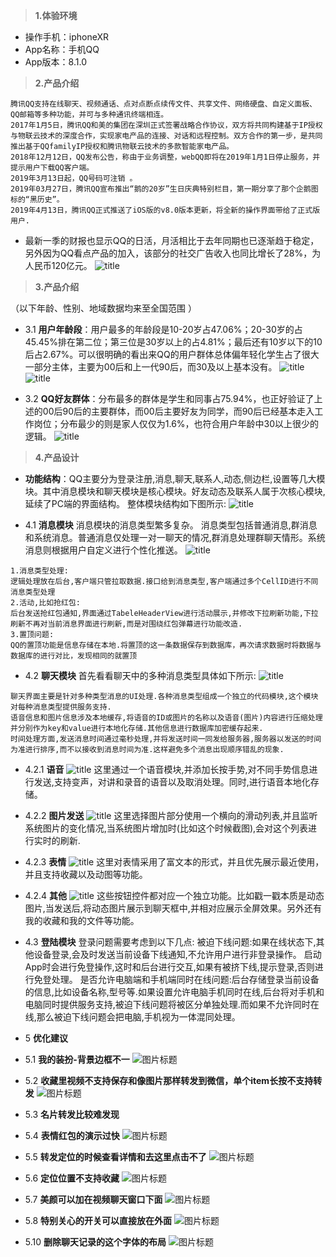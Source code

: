 > **1.体验环境**

* 操作手机：iphoneXR
* App名称：手机QQ
* App版本：8.1.0

> **2.产品介绍** 
```
腾讯QQ支持在线聊天、视频通话、点对点断点续传文件、共享文件、网络硬盘、自定义面板、QQ邮箱等多种功能，并可与多种通讯终端相连。
2017年1月5日，腾讯QQ和美的集团在深圳正式签署战略合作协议，双方将共同构建基于IP授权与物联云技术的深度合作，实现家电产品的连接、对话和远程控制。双方合作的第一步，是共同推出基于QQfamilyIP授权和腾讯物联云技术的多款智能家电产品。
2018年12月12日，QQ发布公告，称由于业务调整，webQQ即将在2019年1月1日停止服务，并提示用户下载QQ客户端。
2019年3月13日起，QQ号码可注销 。
2019年03月27日，腾讯QQ宣布推出“鹅的20岁”生日庆典特别栏目，第一期分享了那个企鹅图标的“黑历史”。
2019年4月13日，腾讯QQ正式推送了iOS版的v8.0版本更新，将全新的操作界面带给了正式版用户.
```
* 最新一季的财报也显示QQ的日活，月活相比于去年同期也已逐渐趋于稳定，另外因为QQ看点产品的加入，该部分的社交广告收入也同比增长了28%，为人民币120亿元。
![title](https://yunpan.oa.tencent.com/note/api/file/getImage?fileId=5d5967d76f0b9316e213cc74)

> **3.产品介绍**

（以下年龄、性别、地域数据均来至全国范围 ）

* 3.1 **用户年龄段**：用户最多的年龄段是10-20岁占47.06%；20-30岁的占45.45%排在第二位；第三位是30岁以上的占4.81%；最后还有10岁以下的10后占2.67%。可以很明确的看出来QQ的用户群体总体偏年轻化学生占了很大一部分主体，主要为00后和上一代90后，而30及以上基本没有。
![title](https://yunpan.oa.tencent.com/note/api/file/getImage?fileId=5d596c186f0b9316e213cc79)
![title](https://yunpan.oa.tencent.com/note/api/file/getImage?fileId=5d596d586f0b9316e213cc7a)

* 3.2 **QQ好友群体**：分布最多的群体是学生和同事占75.94%，也正好验证了上述的00后90后的主要群体，而00后主要好友为同学，而90后已经基本走入工作岗位；分布最少的则是家人仅仅为1.6%，也符合用户年龄中30以上很少的逻辑。
![title](https://yunpan.oa.tencent.com/note/api/file/getImage?fileId=5d596e216f0b9316e213cc7b)

> **4.产品设计**

* **功能结构**：QQ主要分为登录注册,消息,聊天,联系人,动态,侧边栏,设置等几大模块。其中消息模块和聊天模块是核心模块。好友动态及联系人属于次核心模块,延续了PC端的界面结构。
整体模块结构如下图所示:
![title](https://yunpan.oa.tencent.com/note/api/file/getImage?fileId=5d5971ea6f0b9316e213cc85)

* 4.1 **消息模块**
消息模块的消息类型繁多复杂。
消息类型包括普通消息,群消息和系统消息。普通消息仅处理一对一聊天的情况,群消息处理群聊天情形。系统消息则根据用户自定义进行个性化推送。
![title](https://yunpan.oa.tencent.com/note/api/file/getImage?fileId=5d59767a6f0b9316e213cc88)
```
1.消息类型处理:
逻辑处理放在后台,客户端只管拉取数据.接口给到消息类型,客户端通过多个CellID进行不同消息类型处理
2.活动,比如抢红包:
后台发送抢红包通知,界面通过TabeleHeaderView进行活动展示,并修改下拉刷新功能,下拉刷新不再对当前消息界面进行刷新,而是对围绕红包弹幕进行功能改造.
3.置顶问题:
QQ的置顶功能是信息存储在本地.将置顶的这一条数据保存到数据库，再次请求数据时将数据与数据库的进行对比，发现相同的就置顶 
```

* 4.2 **聊天模块**
首先看看聊天中的多种消息类型具体如下所示:
![title](https://yunpan.oa.tencent.com/note/api/file/getImage?fileId=5d5978e26f0b9316e213cc8c)
```
聊天界面主要是针对多种类型消息的UI处理.各种消息类型组成一个独立的代码模块,这个模块对每种消息类型提供服务支持.
语音信息和图片信息涉及本地缓存,将语音的ID或图片的名称以及语音(图片)内容进行压缩处理并分别作为key和value进行本地化存储.其他信息进行数据库加密缓存起来.
时间处理方面,发送消息时间通过毫秒处理,并将发送时间一同发给服务器,服务器以发送的时间为准进行排序,而不以接收到消息时间为准.这样避免多个消息出现顺序错乱的现象.
```

* 4.2.1 **语音**
![title](https://yunpan.oa.tencent.com/note/api/file/getImage?fileId=5d597a006f0b9316e213cc8d)
这里通过一个语音模块,并添加长按手势,对不同手势信息进行发送,支持变声，对讲和录音的语音以及取消处理。同时,进行语音本地化存储。

* 4.2.2 **图片发送**
![title](https://yunpan.oa.tencent.com/note/api/file/getImage?fileId=5d597a666f0b9316e213cc8e) 
这里选择图片部分使用一个横向的滑动列表,并且监听系统图片的变化情况,当系统图片增加时(比如这个时候截图),会对这个列表进行实时的刷新.

* 4.2.3 **表情**
![title](https://yunpan.oa.tencent.com/note/api/file/getImage?fileId=5d597b556f0b9316e213cc91)
这里对表情采用了富文本的形式，并且优先展示最近使用，并且支持收藏以及动图等功能。

* 4.2.4 **其他**
![title](https://yunpan.oa.tencent.com/note/api/file/getImage?fileId=5d597aac6f0b9316e213cc8f)
这些按钮控件都对应一个独立功能。比如戳一戳本质是动态图片,当发送后,将动态图片展示到聊天框中,并相对应展示全屏效果。另外还有我的收藏和我的文件等功能。

* 4.3 **登陆模块**
登录问题需要考虑到以下几点:
被迫下线问题:如果在线状态下,其他设备登录,会及时发送当前设备下线通知,不允许用户进行非登录操作。 启动App时会进行免登操作,这时和后台进行交互,如果有被挤下线,提示登录,否则进行免登处理。
是否允许电脑端和手机端同时在线问题:后台存储登录当前设备的信息,比如设备名称,型号等.如果设置允许电脑手机同时在线,后台将对手机和电脑同时提供服务支持,被迫下线问题将被区分单独处理.而如果不允许同时在线,那么被迫下线问题会把电脑,手机视为一体混同处理。

* 5 **优化建议**

* 5.1 **我的装扮-背景边框不一**
![图片标题](https://yunpan.oa.tencent.com/note/api/file/getImage?fileId=5d5980466f0b9316e213cc94)
* 5.2 **收藏里视频不支持保存和像图片那样转发到微信，单个item长按不支持转发**
![图片标题](https://yunpan.oa.tencent.com/note/api/file/getImage?fileId=5d59808d6f0b9316e213cc95)
* 5.3 **名片转发比较难发现**
* 5.4 **表情红包的演示过快**
![图片标题](https://yunpan.oa.tencent.com/note/api/file/getImage?fileId=5d5980cc6f0b9316e213cc97)
* 5.5 **转发定位的时候查看详情和去这里点击不了**
![图片标题](https://yunpan.oa.tencent.com/note/api/file/getImage?fileId=5d59810a6f0b9316e213cc98)
* 5.6 **定位位置不支持收藏**
![图片标题](https://yunpan.oa.tencent.com/note/api/file/getImage?fileId=5d5981416f0b9316e213cc9a)
* 5.7 **美颜可以加在视频聊天窗口下面**
![图片标题](https://yunpan.oa.tencent.com/note/api/file/getImage?fileId=5d59818e6f0b9316e213cc9b)
* 5.8 **特别关心的开关可以直接放在外面**
![图片标题](https://yunpan.oa.tencent.com/note/api/file/getImage?fileId=5d5981c56f0b9316e213cc9c)
* 5.10 **删除聊天记录的这个字体的布局**
![图片标题](https://yunpan.oa.tencent.com/note/api/file/getImage?fileId=5d59823e6f0b9316e213cc9d)
